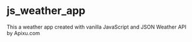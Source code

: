 # js_weather_app
This a weather app created with vanilla JavaScript and JSON Weather API by Apixu.com
